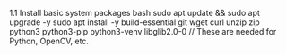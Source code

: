 1.1 Install basic system packages
bash
sudo apt update && sudo apt upgrade -y
sudo apt install -y build-essential git wget curl unzip zip \
    python3 python3-pip python3-venv libglib2.0-0
//
These are needed for Python, OpenCV, etc.
